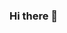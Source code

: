 ### Hi there 👋

<!--
**duvanjm/duvanjm** is a ✨ _special_ ✨ repository because its `README.md` (this file) appears on your GitHub profile.

Here are some ideas to get you started:

- 🔭 I’m currently working on ...
🌱 I’m currently learning Python Javascript
- 👯 I’m looking to collaborate on ...
- 🤔 I’m looking for help with ...
- 💬 Ask me about ...
📫 How to reach me: duvanjarin@gmail.com
- 😄 Pronouns: ...
- ⚡ Fun fact: ...
-->
